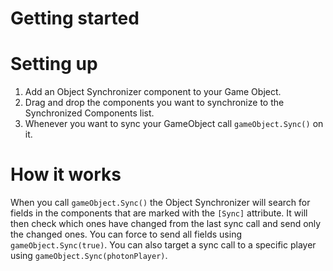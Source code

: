 # Getting started

# Setting up
1.	Add an Object Synchronizer component to your Game Object.
2.	Drag and drop the components you want to synchronize to the Synchronized Components list.
3.	Whenever you want to sync your GameObject call `gameObject.Sync()` on it.

# How it works
When you call `gameObject.Sync()` the Object Synchronizer will search for fields in the components that are marked with the `[Sync]` attribute. It will then check which ones have changed from the last sync call and send only the changed ones. 
You can force to send all fields using `gameObject.Sync(true)`.
You can also target a sync call to a specific player using `gameObject.Sync(photonPlayer)`.
